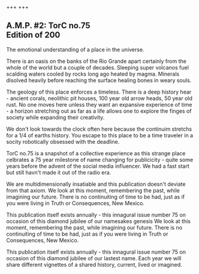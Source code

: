 +++
+++


## A.M.P. #2: TorC no.75 <br>Edition of 200

The emotional understanding of a place in the universe.

There is an oasis on the banks of the Rio Grande apart certainly from the whole of the world but a couple of decades. Sleeping super volcanos fuel scalding waters cooled by rocks long ago heated by magma. Minerals disolved heavily before reaching the surface healing bones in weary souls. 

The geology of this place enforces a timeless. There is a deep history hear - ancient corals, neolithic pit houses, 100 year old arrow heads, 50 year old rust. No one moves here unless they want an expansive experience of time - a horizon stretching out as far as a life allows one to explore the finges of society while expanding their creativity. 

We don't look towards the clock often here because the continuim stretchs for a 1/4 of earths history. You escape to this place to be a time traveler in a socity robotically obsessed with the deadline. 

TorC no.75 is a snapshot of a collective experience as this strange place celbrates a 75 year milestone of name changing for publicicity - quite some years before the advent of the social media influencer. We had a fast start but still havn't made it out of the radio era.   

We are multidimensionally insatiable and this publication doesn't deviate from that axiom. We look at this moment, remembering the past, while imagining our future. There is no continuiting of time to be had, just as if you were living in Truth or Consequences, New Mexico. 

This publication itself exists annually - this innagural issue number 75 on occasion of this diamond jubilee of our namesakes genesis We look at this moment, remembering the past, while imagining our future. There is no continuiting of time to be had, just as if you were living in Truth or Consequences, New Mexico. 

This publication itself exists annually - this innagural issue number 75 on occasion of this diamond jubilee of our lastest name. Each year we will share different vignettes of a shared history, current, lived or imagined. 

 

<div id='product-component-1750802271765'></div>
<script type="text/javascript">
/*<![CDATA[*/
(function () {
  var scriptURL = 'https://sdks.shopifycdn.com/buy-button/latest/buy-button-storefront.min.js';
  if (window.ShopifyBuy) {
    if (window.ShopifyBuy.UI) {
      ShopifyBuyInit();
    } else {
      loadScript();
    }
  } else {
    loadScript();
  }
  function loadScript() {
    var script = document.createElement('script');
    script.async = true;
    script.src = scriptURL;
    (document.getElementsByTagName('head')[0] || document.getElementsByTagName('body')[0]).appendChild(script);
    script.onload = ShopifyBuyInit;
  }
  function ShopifyBuyInit() {
    var client = ShopifyBuy.buildClient({
      domain: 'shop.torc.art',
      storefrontAccessToken: '26daf3c50a3c519acf8af64a65e58217',
    });
    ShopifyBuy.UI.onReady(client).then(function (ui) {
      ui.createComponent('product', {
        id: '9214229250279',
        node: document.getElementById('product-component-1750802271765'),
        moneyFormat: '%24%7B%7Bamount%7D%7D',
        options: {
  "product": {
    "styles": {
      "product": {
        "@media (min-width: 601px)": {
          "max-width": "calc(25% - 20px)",
          "margin-left": "20px",
          "margin-bottom": "50px"
        }
      },
      "button": {
        "font-family": "Gill Sans, sans-serif",
        "font-size": "17px",
        "padding-top": "16.5px",
        "padding-bottom": "16.5px",
        ":hover": {
          "background-color": "#6c6c6c"
        },
        "background-color": "#787878",
        ":focus": {
          "background-color": "#6c6c6c"
        },
        "border-radius": "0px"
      },
      "quantityInput": {
        "font-size": "17px",
        "padding-top": "16.5px",
        "padding-bottom": "16.5px"
      }
    },
    "contents": {
      "img": false,
      "title": false,
      "price": false
    },
    "text": {
      "button": "pre-order"
    }
  },
  "productSet": {
    "styles": {
      "products": {
        "@media (min-width: 601px)": {
          "margin-left": "-20px"
        }
      }
    }
  },
  "modalProduct": {
    "contents": {
      "img": false,
      "imgWithCarousel": true,
      "button": false,
      "buttonWithQuantity": true
    },
    "styles": {
      "product": {
        "@media (min-width: 601px)": {
          "max-width": "100%",
          "margin-left": "0px",
          "margin-bottom": "0px"
        }
      },
      "button": {
        "font-family": "Gill Sans, sans-serif",
        "font-size": "17px",
        "padding-top": "16.5px",
        "padding-bottom": "16.5px",
        ":hover": {
          "background-color": "#6c6c6c"
        },
        "background-color": "#787878",
        ":focus": {
          "background-color": "#6c6c6c"
        },
        "border-radius": "0px"
      },
      "quantityInput": {
        "font-size": "17px",
        "padding-top": "16.5px",
        "padding-bottom": "16.5px"
      }
    },
    "text": {
      "button": "Pre-Order"
    }
  },
  "option": {},
  "cart": {
    "styles": {
      "button": {
        "font-family": "Gill Sans, sans-serif",
        "font-size": "17px",
        "padding-top": "16.5px",
        "padding-bottom": "16.5px",
        ":hover": {
          "background-color": "#6c6c6c"
        },
        "background-color": "#787878",
        ":focus": {
          "background-color": "#6c6c6c"
        },
        "border-radius": "0px"
      }
    },
    "text": {
      "total": "Subtotal",
      "button": "Checkout"
    },
    "popup": false
  },
  "toggle": {
    "styles": {
      "toggle": {
        "font-family": "Gill Sans, sans-serif",
        "background-color": "#787878",
        ":hover": {
          "background-color": "#6c6c6c"
        },
        ":focus": {
          "background-color": "#6c6c6c"
        }
      },
      "count": {
        "font-size": "17px"
      }
    }
  }
},
      });
    });
  }
})();
/*]]>*/
</script>




